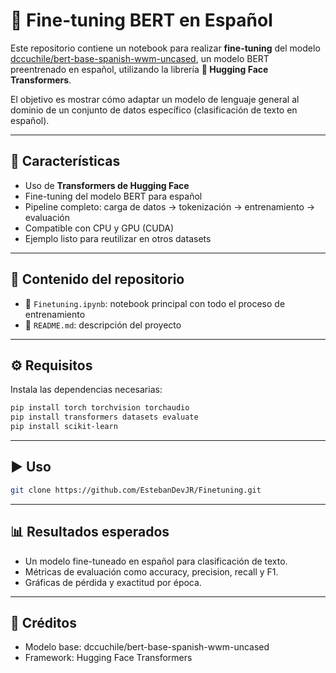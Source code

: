 # 🧠 Fine-tuning BERT en Español  

Este repositorio contiene un notebook para realizar **fine-tuning** del modelo [dccuchile/bert-base-spanish-wwm-uncased](https://huggingface.co/dccuchile/bert-base-spanish-wwm-uncased), un modelo BERT preentrenado en español, utilizando la librería **🤗 Hugging Face Transformers**.  

El objetivo es mostrar cómo adaptar un modelo de lenguaje general al dominio de un conjunto de datos específico (clasificación de texto en español).  

---

## 🚀 Características  
- Uso de **Transformers de Hugging Face**  
- Fine-tuning del modelo BERT para español  
- Pipeline completo: carga de datos → tokenización → entrenamiento → evaluación  
- Compatible con CPU y GPU (CUDA)  
- Ejemplo listo para reutilizar en otros datasets  

---

## 📂 Contenido del repositorio  
- 📓 `Finetuning.ipynb`: notebook principal con todo el proceso de entrenamiento  
- 📝 `README.md`: descripción del proyecto  

---

## ⚙️ Requisitos  
Instala las dependencias necesarias:  
```bash
pip install torch torchvision torchaudio
pip install transformers datasets evaluate
pip install scikit-learn
```
---

## ▶️ Uso
```bash
git clone https://github.com/EstebanDevJR/Finetuning.git
```
---

## 📊 Resultados esperados
- Un modelo fine-tuneado en español para clasificación de texto.
- Métricas de evaluación como accuracy, precision, recall y F1.
- Gráficas de pérdida y exactitud por época.

---
## 📌 Créditos
- Modelo base: dccuchile/bert-base-spanish-wwm-uncased
- Framework: Hugging Face Transformers
